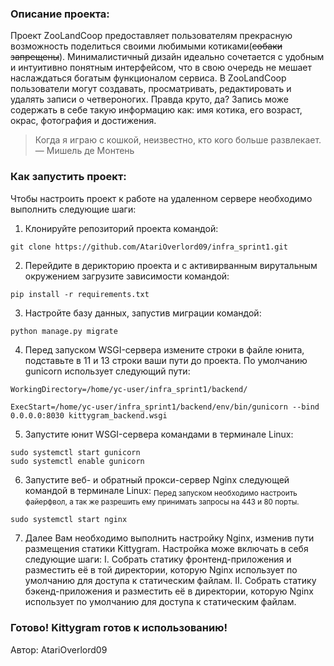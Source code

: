 ### Описание проекта:

Проект ZooLandCoop предоставляет пользователям прекрасную возможность поделиться своими любимыми котиками(~~собаки запрещены~~).
Минималистичный дизайн идеально сочетается с удобным и интуитивно понятным интерфейсом, что в свою очередь не мешает наслаждаться богатым функционалом сервиса.
В ZooLandCoop пользователи могут создавать, просматривать, редактировать и удалять записи о четвероногих. Правда круто, да?
Запись може содержать в себе такую информацию как: имя котика, его возраст, окрас, фотография и достижения. 

> Когда я играю с кошкой, неизвестно, кто кого больше развлекает.
  	— Мишель де Монтень

### Как запустить проект:

Чтобы настроить проект к работе на удаленном сервере необходимо выполнить следующие шаги:

1. Клонируйте репозиторий проекта командой:
```
git clone https://github.com/AtariOverlord09/infra_sprint1.git
```


2. Перейдите в дерикторию проекта и с активирванным вирутальным окружением загрузите зависимости командой:
```
pip install -r requirements.txt
```


3. Настройте базу данных, запустив миграции командой:
```
python manage.py migrate
```


4. Перед запуском WSGI-сервера измените строки в файле юнита, подставьте в 11 и 13 строки ваши пути до проекта. 
По умолчанию gunicorn использует следующий пути:
```
WorkingDirectory=/home/yc-user/infra_sprint1/backend/

ExecStart=/home/yc-user/infra_sprint1/backend/env/bin/gunicorn --bind 0.0.0.0:8030 kittygram_backend.wsgi
```


5. Запустите юнит WSGI-сервера командами в терминале Linux:
```
sudo systemctl start gunicorn
sudo systemctl enable gunicorn 
```


6. Запустите веб- и обратный прокси-сервер Nginx следующей командой в терминале Linux:
<sub>Перед запуском необходимо настроить файерфвол, а так же разрешить ему принимать запросы на 443 и 80 порты.<sub>
```
sudo systemctl start nginx 
```
  

7. Далее Вам необходимо выполнить настройку Nginx, изменив пути размещения статики Kittygram.
   Настройка може включать в себя следующие шаги:
    I. Собрать статику фронтенд-приложения и разместить её в той директории, которую Nginx использует по умолчанию для доступа к статическим файлам.
    II. Собрать статику бэкенд-приложения и разместить её в директории, которую Nginx использует по умолчанию для доступа к статическим файлам.
 
### Готово! Kittygram готов к использованию!


Автор: AtariOverlord09


